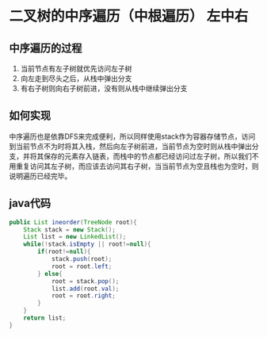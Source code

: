 # 二叉树的中序遍历（中根遍历） 左中右
## 中序遍历的过程
1. 当前节点有左子树就优先访问左子树
2. 向左走到尽头之后，从栈中弹出分支
3. 有右子树则向右子树前进，没有则从栈中继续弹出分支
## 如何实现
中序遍历也是依靠DFS来完成便利，所以同样使用stack作为容器存储节点，访问到当前节点不为时将其入栈，然后向左子树前进，当前节点为空时则从栈中弹出分支，并将其保存的元素存入链表，而栈中的节点都已经访问过左子树，所以我们不用重复访问其左子树，而应该去访问其右子树，当当前节点为空且栈也为空时，则说明遍历已经完毕。
## java代码
```java
public List ineorder(TreeNode root){
    Stack stack = new Stack();
    List list = new LinkedList();
    while(!stack.isEmpty || root!=null){
        if(root!=null){
            stack.push(root);
            root = root.left;
        } else{
            root = stack.pop();
            list.add(root.val);
            root = root.right;
        }
    }
    return list;
}
```